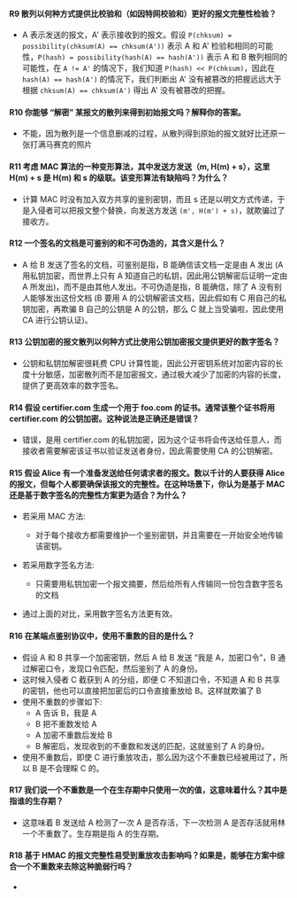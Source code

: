 #### R9 散列以何种方式提供比校验和（如因特网校验和）更好的报文完整性检验？

   *  A 表示发送的报文，A' 表示接收到的报文。假设 `P(chksum) = possibility(chksum(A) == chksum(A'))` 表示 A 和 A' 检验和相同的可能性，`P(hash) = possibility(hash(A) == hash(A'))` 表示 A 和 B 散列相同的可能性，在 `A != A'` 的情况下，我们知道 `P(hash) << P(chksum)`，因此在 `hash(A) == hash(A')` 的情况下，我们判断出 A' 没有被篡改的把握远远大于根据 `chksum(A) == chksum(A')` 得出 A' 没有被篡改的把握。 

#### R10 你能够 “解密” 某报文的散列来得到初始报文吗？解释你的答案。

   * 不能，因为散列是一个信息删减的过程，从散列得到原始的报文就好比还原一张打满马赛克的照片

#### R11 考虑 MAC 算法的一种变形算法，其中发送方发送（m, H(m) + s），这里 H(m) + s 是 H(m) 和 s 的级联。该变形算法有缺陷吗？为什么？

   * 计算 MAC 时没有加入双方共享的鉴别密钥，而且 s 还是以明文方式传递，于是入侵者可以把报文整个替换，向发送方发送 `(m', H(m') + s)`，就欺骗过了接收方。 

#### R12 一个签名的文档是可鉴别的和不可伪造的，其含义是什么？

   * A 给 B 发送了签名的文档，可鉴别是指，B 能确信该文档一定是由 A 发出 (A 用私钥加密，而世界上只有 A 知道自己的私钥，因此用公钥解密后证明一定由 A 所发出)，而不是由其他人发出。不可伪造是指，B 能确信，除了 A 没有别人能够发出这份文档 (B 要用 A 的公钥解密该文档，因此假如有 C 用自己的私钥加密，再欺骗 B 自己的公钥是 A 的公钥，那么 C 就上当受骗啦，因此使用 CA 进行公钥认证)。

#### R13 公钥加密的报文散列以何种方式比使用公钥加密报文提供更好的数字签名？
   * 公钥和私钥加解密很耗费 CPU 计算性能，因此公开密钥系统对加密内容的长度十分敏感，加密散列而不是加密报文，通过极大减少了加密的内容的长度，提供了更高效率的数字签名。

#### R14 假设 certifier.com 生成一个用于 foo.com 的证书。通常该整个证书将用 certifier.com 的公钥加密。这种说法是正确还是错误？

   * 错误，是用 certifier.com 的私钥加密，因为这个证书将会传送给任意人，而接收者需要解密该证书以验证发送者身份，因此需要使用 CA 的公钥解密。

#### R15 假设 Alice 有一个准备发送给任何请求者的报文。数以千计的人要获得 Alice 的报文，但每个人都要确保该报文的完整性。在这种场景下，你认为是基于 MAC 还是基于数字签名的完整性方案更为适合？为什么？

   * 若采用 MAC 方法:
      * 对于每个接收方都需要维护一个鉴别密钥，并且需要在一开始安全地传输该密钥。
      
   * 若采用数字签名方法:
      * 只需要用私钥加密一个报文摘要，然后给所有人传输同一份包含数字签名的文档

   * 通过上面的对比，采用数字签名方法更有效。
   
#### R16 在某端点鉴别协议中，使用不重数的目的是什么？
   
   * 假设 A 和 B 共享一个加密密钥，然后 A 给 B 发送 “我是 A，加密口令”，B 通过解密口令，发现口令匹配，然后鉴别了 A 的身份。
   * 这时候入侵者 C 截获到 A 的分组，即便 C 不知道口令，不知道 A 和 B 共享的密钥，他也可以直接把加密后的口令直接重放给 B。这样就欺骗了 B
   * 使用不重数的步骤如下:
      * A 告诉 B，我是 A
      * B 把不重数发给 A
      * A 加密不重数后发给 B
      * B 解密后，发现收到的不重数和发送的匹配，这就鉴别了 A 的身份。
   * 使用不重数后，即使 C 进行重放攻击，那么因为这个不重数已经被用过了，所以 B 是不会理睬 C 的。
   
#### R17 我们说一个不重数是一个在生存期中只使用一次的值，这意味着什么？其中是指谁的生存期？

   * 这意味着 B 发送给 A 检测了一次 A 是否存活，下一次检测 A 是否存活就用林一个不重数了。生存期是指 A 的生存期。

#### R18 基于 HMAC 的报文完整性易受到重放攻击影响吗？如果是，能够在方案中综合一个不重数来去除这种脆弱行吗？

   * 